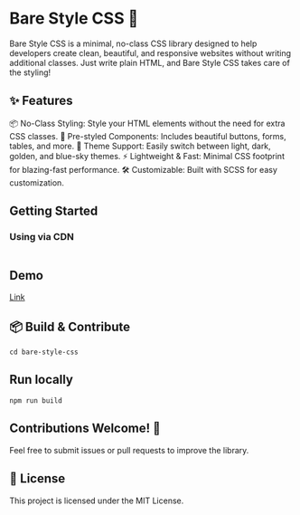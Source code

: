 # Bare Style CSS 🎨

Bare Style CSS is a minimal, no-class CSS library designed to help developers create clean, beautiful, and responsive websites without writing additional classes. Just write plain HTML, and Bare Style CSS takes care of the styling!

## ✨ Features

📦 No-Class Styling: Style your HTML elements without the need for extra CSS classes.
🎨 Pre-styled Components: Includes beautiful buttons, forms, tables, and more.
🌙 Theme Support: Easily switch between light, dark, golden, and blue-sky themes.
⚡ Lightweight & Fast: Minimal CSS footprint for blazing-fast performance.
🛠 Customizable: Built with SCSS for easy customization.

## Getting Started

### Using via CDN

```html <link rel="stylesheet" href="https://cdn.jsdelivr.net/gh/khulalit/bare-style-css@latest/dist/bare-style-css.css">

```

## Demo

[Link](https://demo-bare-style-css.netlify.app/)

## 📦 Build & Contribute

```git clone https://github.com/khulalit/bare-style-css.git
cd bare-style-css
```

## Run locally

```npm install
npm run build
```

## Contributions Welcome! 🎉

Feel free to submit issues or pull requests to improve the library.

## 📜 License

This project is licensed under the MIT License.
